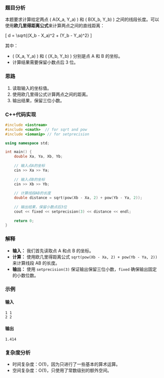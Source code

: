 ### 题目分析

本题要求计算给定两点 \( A(X_a, Y_a) \) 和 \( B(X_b, Y_b) \) 之间的线段长度。可以使用**欧几里得距离公式**来计算两点之间的直线距离：

\[
d = \sqrt{(X_b - X_a)^2 + (Y_b - Y_a)^2}
\]

其中：
- \( (X_a, Y_a) \) 和 \( (X_b, Y_b) \) 分别是点 A 和 B 的坐标。
- 计算结果需要保留小数点后 3 位。

### 思路

1. 读取输入的坐标值。
2. 使用欧几里得公式计算两点之间的距离。
3. 输出结果，保留三位小数。

### C++代码实现

```cpp
#include <iostream>
#include <cmath>  // for sqrt and pow
#include <iomanip> // for setprecision

using namespace std;

int main() {
    double Xa, Ya, Xb, Yb;
    
    // 输入点A的坐标
    cin >> Xa >> Ya;
    
    // 输入点B的坐标
    cin >> Xb >> Yb;
    
    // 计算线段AB的长度
    double distance = sqrt(pow(Xb - Xa, 2) + pow(Yb - Ya, 2));
    
    // 输出结果，保留小数点后3位
    cout << fixed << setprecision(3) << distance << endl;
    
    return 0;
}
```

### 解释

- **输入：** 我们首先读取点 A 和点 B 的坐标。
- **计算：** 使用欧几里得距离公式 `sqrt(pow(Xb - Xa, 2) + pow(Yb - Ya, 2))` 来计算线段 AB 的长度。
- **输出：** 使用 `setprecision(3)` 保证输出保留三位小数，`fixed` 确保输出固定的小数位数。

### 示例

#### 输入
```
1 1
2 2
```

#### 输出
```
1.414
```

### 复杂度分析

- 时间复杂度：O(1)，因为只进行了一些基本的算术运算。
- 空间复杂度：O(1)，只使用了常数级别的额外空间。

